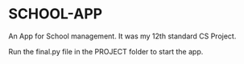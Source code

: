 # SCHOOL-APP
An App for School management.
It was my 12th standard CS Project.

Run the final.py file in the PROJECT folder to start the app.
